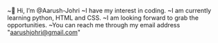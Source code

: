 ~👋 Hi, I’m @Aarush-Johri
~I have my interest in coding.
~I am currently learning python, HTML and CSS.
~I am looking forward to grab the opportunities.
~You can reach me through my email address "aarushjohri@gmail.com"

<!---
Aarush-Johri/Aarush-Johri is a ✨ special ✨ repository because its `README.md` (this file) appears on your GitHub profile.
You can click the Preview link to take a look at your changes.
--->
